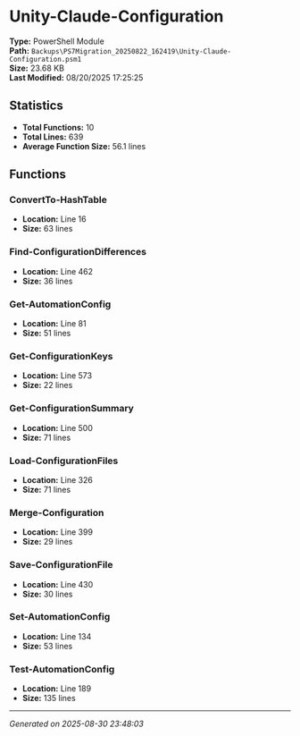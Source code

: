 # Unity-Claude-Configuration

**Type:** PowerShell Module  
**Path:** `Backups\PS7Migration_20250822_162419\Unity-Claude-Configuration.psm1`  
**Size:** 23.68 KB  
**Last Modified:** 08/20/2025 17:25:25  

## Statistics

- **Total Functions:** 10
- **Total Lines:** 639
- **Average Function Size:** 56.1 lines

## Functions


### ConvertTo-HashTable

- **Location:** Line 16
- **Size:** 63 lines

 
### Find-ConfigurationDifferences

- **Location:** Line 462
- **Size:** 36 lines

 
### Get-AutomationConfig

- **Location:** Line 81
- **Size:** 51 lines

 
### Get-ConfigurationKeys

- **Location:** Line 573
- **Size:** 22 lines

 
### Get-ConfigurationSummary

- **Location:** Line 500
- **Size:** 71 lines

 
### Load-ConfigurationFiles

- **Location:** Line 326
- **Size:** 71 lines

 
### Merge-Configuration

- **Location:** Line 399
- **Size:** 29 lines

 
### Save-ConfigurationFile

- **Location:** Line 430
- **Size:** 30 lines

 
### Set-AutomationConfig

- **Location:** Line 134
- **Size:** 53 lines

 
### Test-AutomationConfig

- **Location:** Line 189
- **Size:** 135 lines



---
*Generated on 2025-08-30 23:48:03*
